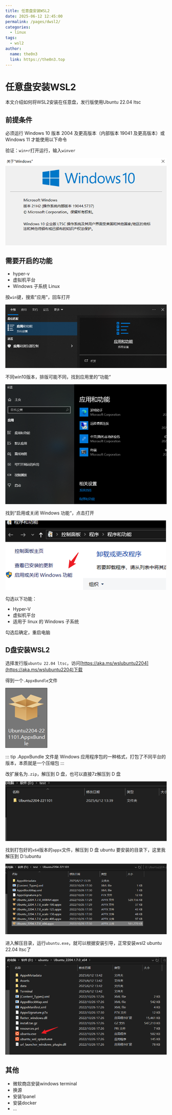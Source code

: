 ```yaml
---
title: 任意盘安装WSL2
date: 2025-06-12 12:45:00
permalink: /pages/dwsl2/
categories:
  - linux
tags:
  - wsl2
author: 
  name: the0n3
  link: https://the0n3.top
---
```


# 任意盘安装WSL2

本文介绍如何将WSL2安装在任意盘，发行版使用Ubuntu 22.04 ltsc

## 前提条件

必须运行 Windows 10 版本 2004 及更高版本（内部版本 19041 及更高版本）或 Windows 11 才能使用以下命令

验证：`win+r`打开运行，输入`winver`

![1](/medias/dwsl2/1.png)

## 需要开启的功能

- hyper-v
- 虚拟机平台
- Windows 子系统 Linux

按`win`键，搜索"应用"，回车打开

![2](/medias/dwsl2/2.png)

不同win10版本，排版可能不同，找到应用里的”功能“

![3](/medias/dwsl2/3.png)

找到“启用或关闭 Windows 功能“，点击打开

![4](/medias/dwsl2/4.png)

勾选以下功能：

- Hyper-V
- 虚拟机平台
- 适用于 linux 的 Windows 子系统

勾选后确定，重启电脑

## D盘安装WSL2

选择发行版`ubuntu 22.04 ltsc`，访问[https://aka.ms/wslubuntu2204](https://aka.ms/wslubuntu2204)下载

得到一个`.AppxBundle`文件

![5](/medias/dwsl2/5.png)

::: tip
.AppxBundle 文件是 Windows 应用程序包的一种格式，打包了不同平台的版本，本质就是一个压缩包
:::

改扩展名为`.zip`，解压到 D 盘，也可以直接7z解压到 D 盘

![6](/medias/dwsl2/6.png)

找到打包好的`x64`版本的`appx`文件，解压到 D 盘 ubuntu 要安装的目录下，这里我解压到 D:\ubuntu

![7](/medias/dwsl2/7.png)

进入解压目录，运行`ubuntu.exe`，就可以根据安装引导，正常安装wsl2 ubuntu 22.04 ltsc了

![8](/medias/dwsl2/8.png)

## 其他

- 微软商店安装windows terminal
- 换源
- 安装1panel
- 安装docker
- ...